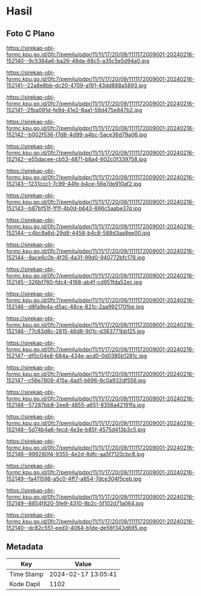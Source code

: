# Hasil

## Foto C Plano

https://sirekap-obj-formc.kpu.go.id/0fc7/pemilu/pdpr/11/11/17/20/09/1111172009001-20240216-152140--9c5384a6-ba26-48da-88c5-a35c5e5d94a0.jpg

https://sirekap-obj-formc.kpu.go.id/0fc7/pemilu/pdpr/11/11/17/20/09/1111172009001-20240216-152141--22a8e8bb-dc20-4709-a191-43dd888a5893.jpg

https://sirekap-obj-formc.kpu.go.id/0fc7/pemilu/pdpr/11/11/17/20/09/1111172009001-20240216-152141--2fba091d-fe9d-41e2-8aa1-59d475e847b2.jpg

https://sirekap-obj-formc.kpu.go.id/0fc7/pemilu/pdpr/11/11/17/20/09/1111172009001-20240216-152142--b002f536-f7d8-4d99-a4bc-5ace36d79a06.jpg

https://sirekap-obj-formc.kpu.go.id/0fc7/pemilu/pdpr/11/11/17/20/09/1111172009001-20240216-152142--e55dacee-cb53-4871-b8a4-602c0f339758.jpg

https://sirekap-obj-formc.kpu.go.id/0fc7/pemilu/pdpr/11/11/17/20/09/1111172009001-20240216-152143--1231ccc1-7c99-44fe-b4ce-56e7de910af2.jpg

https://sirekap-obj-formc.kpu.go.id/0fc7/pemilu/pdpr/11/11/17/20/09/1111172009001-20240216-152143--b87bf51f-1f1f-4b0d-b643-896c5aabe37d.jpg

https://sirekap-obj-formc.kpu.go.id/0fc7/pemilu/pdpr/11/11/17/20/09/1111172009001-20240216-152144--c4bc8a6d-29d8-4458-b4c8-588d3aa8ee00.jpg

https://sirekap-obj-formc.kpu.go.id/0fc7/pemilu/pdpr/11/11/17/20/09/1111172009001-20240216-152144--8ace6c0b-4f35-4a31-99d0-940772bfc178.jpg

https://sirekap-obj-formc.kpu.go.id/0fc7/pemilu/pdpr/11/11/17/20/09/1111172009001-20240216-152145--326bf760-fdc4-4168-ab4f-cd951fda52ec.jpg

https://sirekap-obj-formc.kpu.go.id/0fc7/pemilu/pdpr/11/11/17/20/09/1111172009001-20240216-152146--d8fa9e4a-d5ac-48ce-821c-2aa992170fbe.jpg

https://sirekap-obj-formc.kpu.go.id/0fc7/pemilu/pdpr/11/11/17/20/09/1111172009001-20240216-152146--77c83d8c-2815-46d8-901c-d383771bb125.jpg

https://sirekap-obj-formc.kpu.go.id/0fc7/pemilu/pdpr/11/11/17/20/09/1111172009001-20240216-152147--df0c04e8-684a-434e-acd0-0d0385b1281c.jpg

https://sirekap-obj-formc.kpu.go.id/0fc7/pemilu/pdpr/11/11/17/20/09/1111172009001-20240216-152147--c56e7808-415a-4ad1-b696-8c0a932df556.jpg

https://sirekap-obj-formc.kpu.go.id/0fc7/pemilu/pdpr/11/11/17/20/09/1111172009001-20240216-152148--57287bb8-2ee8-4855-a651-8356a42191fa.jpg

https://sirekap-obj-formc.kpu.go.id/0fc7/pemilu/pdpr/11/11/17/20/09/1111172009001-20240216-152148--5d74b4a6-fecd-4e3e-b85f-4575d413b3c5.jpg

https://sirekap-obj-formc.kpu.go.id/0fc7/pemilu/pdpr/11/11/17/20/09/1111172009001-20240216-152148--999280f4-9355-4e2d-8dfc-aa5f7120cbc8.jpg

https://sirekap-obj-formc.kpu.go.id/0fc7/pemilu/pdpr/11/11/17/20/09/1111172009001-20240216-152149--fa411598-a5c0-4ff7-a854-7dce304f5ceb.jpg

https://sirekap-obj-formc.kpu.go.id/0fc7/pemilu/pdpr/11/11/17/20/09/1111172009001-20240216-152149--8854f820-5fe9-4310-8b2c-5f102d71a064.jpg

https://sirekap-obj-formc.kpu.go.id/0fc7/pemilu/pdpr/11/11/17/20/09/1111172009001-20240216-152140--dc82c551-eed3-4064-b1de-de56f343d695.jpg


## Metadata

| Key        | Value               |
| ---------- | ------------------- |
| Time Stamp | 2024-02-17 13:05:41 |
| Kode Dapil | 1102                |



